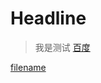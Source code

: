 # Headline

> 我是测试
[百度](https://www.baidu.com ":include :type=iframe width=100% height=400px")

[filename](/index.html":include")